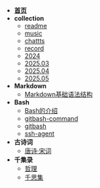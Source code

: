* [**首页**](README)
* **collection**
    * [readme](collection/readme)
    * [music](collection/music)
    * [chattts](collection/chattts)
    * [record](collection/record)
    * [2024](collection/2024)
    * [2025.03](collection/2025_03)
    * [2025.04](collection/2025_04)
    * [2025.05](collection/2025_05)
* **Markdown**
    * [Markdown基础语法结构](markdown/01.Markdown的11种基本语法)
* **Bash**
    * [Bash的介绍](bash/001.bash的介绍)
    * [gitbash-command](bash/002.gitbash-command)
    * [gitbash](bash/003.gitbash)
    * [ssh-agent](bash/004.ssh-agent)
* **古诗词**
    * [唐诗·宋词](古诗词/001.古文)
* **千集录**
    * [哲理](千集录/001.哲理)
    * [千思集](千集录/002.千思集)